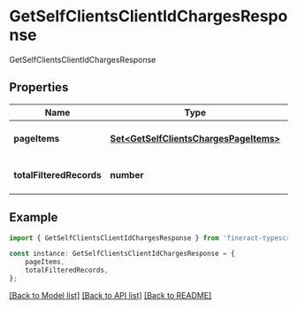 # GetSelfClientsClientIdChargesResponse

GetSelfClientsClientIdChargesResponse

## Properties

Name | Type | Description | Notes
------------ | ------------- | ------------- | -------------
**pageItems** | [**Set&lt;GetSelfClientsChargesPageItems&gt;**](GetSelfClientsChargesPageItems.md) |  | [optional] [default to undefined]
**totalFilteredRecords** | **number** |  | [optional] [default to undefined]

## Example

```typescript
import { GetSelfClientsClientIdChargesResponse } from 'fineract-typescript-client';

const instance: GetSelfClientsClientIdChargesResponse = {
    pageItems,
    totalFilteredRecords,
};
```

[[Back to Model list]](../README.md#documentation-for-models) [[Back to API list]](../README.md#documentation-for-api-endpoints) [[Back to README]](../README.md)
